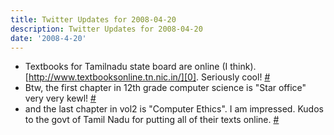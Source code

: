 ```yaml
---
title: Twitter Updates for 2008-04-20
description: Twitter Updates for 2008-04-20
date: '2008-4-20'
---
```


* Textbooks for Tamilnadu state board are online (I think). [http://www.textbooksonline.tn.nic.in/][0]. Seriously cool! [\#][1]
* Btw, the first chapter in 12th grade computer science is "Star office" very very kewl! [\#][2]
* and the last chapter in vol2 is "Computer Ethics". I am impressed. Kudos to the govt of Tamil Nadu for putting all of their texts online. [\#][3]


[0]: http://www.textbooksonline.tn.nic.in/
[1]: http://twitter.com/shvelmur/statuses/793179582
[2]: http://twitter.com/shvelmur/statuses/793179831
[3]: http://twitter.com/shvelmur/statuses/793180444